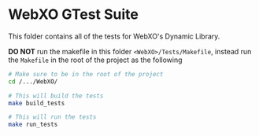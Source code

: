 # WebXO GTest Suite

This folder contains all of the tests for WebXO's Dynamic Library.

**DO NOT** run the makefile in this folder ``<WebXO>/Tests/Makefile``, instead run the ``Makefile`` in the root of the project as the following

```sh
# Make sure to be in the root of the project
cd /.../WebXO/

# This will build the tests
make build_tests

# This will run the tests
make run_tests
```